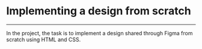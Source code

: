 # Implementing a design from scratch

***
In the project, the task is to implement a design shared through Figma from scratch using HTML and CSS.
